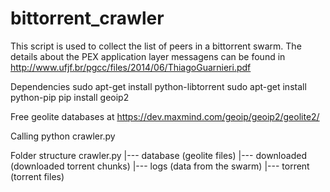 # bittorrent_crawler
This script is used to collect the list of peers in a bittorrent swarm.
The details about the PEX application layer messagens can be found in http://www.ufjf.br/pgcc/files/2014/06/ThiagoGuarnieri.pdf

Dependencies
sudo apt-get install python-libtorrent
sudo apt-get install python-pip
pip install geoip2

Free geolite databases at https://dev.maxmind.com/geoip/geoip2/geolite2/

Calling
python crawler.py

Folder structure
crawler.py
|--- database (geolite files)
|--- downloaded (downloaded torrent chunks)
|--- logs (data from the swarm)
|--- torrent (torrent files)

